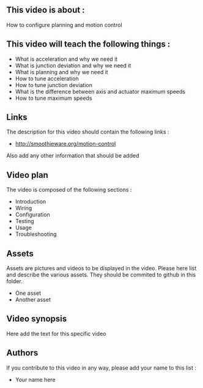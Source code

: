 ## This video is about : 

How to configure planning and motion control

## This video will teach the following things : 

* What is acceleration and why we need it
* What is junction deviation and why we need it
* What is planning and why we need it
* How to tune acceleration
* How to tune junction deviation
* What is the difference between axis and actuator maximum speeds
* How to tune maximum speeds

## Links 

The description for this video should contain the following links : 

* http://smoothieware.org/motion-control

Also add any other information that should be added

## Video plan

The video is composed of the following sections : 

* Introduction
* Wiring
* Configuration
* Testing
* Usage
* Troubleshooting

## Assets

Assets are pictures and videos to be displayed in the video.
Please here list and describe the various assets. They should be commited to github in this folder.

* One asset
* Another asset

## Video synopsis

Here add the text for this specific video

## Authors

If you contribute to this video in any way, please add your name to this list : 

* Your name here

